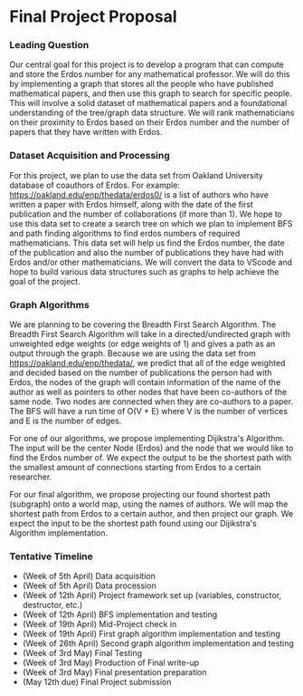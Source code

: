 # Final Project Proposal 

### Leading Question
Our central goal for this project is to develop a program that can compute and store the Erdos number for any mathematical professor. We will do this by implementing a graph that stores all the people who have published mathematical papers, and then use this graph to search for specific people. This will involve a solid dataset of mathematical papers and a foundational understanding of the tree/graph data structure. We will rank mathematicians on their proximity to Erdos based on their Erdos number and the number of papers that they have written with Erdos.

### Dataset Acquisition and Processing
For this project, we plan to use the data set from Oakland University database of coauthors of Erdos. For example: https://oakland.edu/enp/thedata/erdos0/ is a list of authors who have written a paper with Erdos himself, along with the date of the first publication and the number of collaborations (if more than 1). We hope to use this data set to create a search tree on which we plan to implement  BFS and path finding algorithms to find erdos numbers of required mathematicians. This data set will help us find the Erdos number, the date of the publication and also the number of publications they have had with Erdos and/or other mathematicians. We will convert the data to VScode and hope to build various data structures such as graphs to help achieve the goal of the project.

### Graph Algorithms
We are planning to be covering the Breadth First Search Algorithm. The Breadth First Search Algorithm will take in a directed/undirected graph with unweighted edge weights (or edge weights of 1) and gives a path as an output through the graph. Because we are using the data set from https://oakland.edu/enp/thedata/, we predict that all of the edge weighted and decided based on the number of publications the person had with Erdos, the nodes of the graph will contain information of the name of the author as well as pointers to other nodes that have been co-authors of the same node. Two nodes are connected when they are co-authors to a paper. The BFS will have a run time of O(V + E) where V is the number of vertices and E is the number of edges. 

For one of our algorithms, we propose implementing Dijikstra's Algorithm. The input will be the center Node (Erdos) and the node that we would like to find the Erdos number of. We expect the output to be the shortest path with the smallest amount of connections starting from Erdos to a certain researcher.

For our final algorithm, we propose projecting our found shortest path (subgraph) onto a world map, using the names of authors. We will 
map the shortest path from Erdos to a certain author, and then project our graph. We expect the input to be the shortest path
found using our Dijikstra's Algorithm implementation.


### Tentative Timeline
- (Week of 5th April)    Data acquisition
- (Week of 5th April)    Data procession
- (Week of 12th April)  Project framework set up (variables, constructor, destructor, etc.)
- (Week of 12th April)  BFS implementation and testing
- (Week of 19th April)  Mid-Project check in
- (Week of 19th April)  First graph algorithm implementation and testing
- (Week of 26th April)  Second graph algorithm implementation and testing
- (Week of 3rd May)    Final Testing
- (Week of 3rd May)    Production of Final write-up 
- (Week of 3rd May)    Final presentation preparation
- (May 12th due)          Final Project submission
